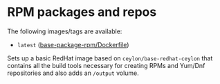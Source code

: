 # RPM packages and repos

The following images/tags are available:

 - `latest` ([base-package-rpm/Dockerfile](https://github.com/ceylon-docker/base-package-rpm/blob/master/Dockerfile))

Sets up a basic RedHat image based on `ceylon/base-redhat-ceylon` that contains all the build tools necessary for creating RPMs and Yum/Dnf repositories and also adds an `/output` volume.
